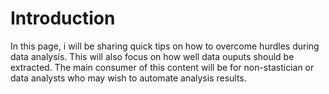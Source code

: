 # Introduction
In this page, i will be sharing quick tips on how to overcome hurdles during data analysis. This will also focus on how well data ouputs should be extracted. The main consumer of this content will be for non-stastician or data analysts who may wish to automate analysis results.
